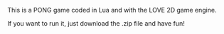 This is a PONG game coded in Lua and with the LOVE 2D game engine.

If you want to run it, just download the .zip file and have fun! 




